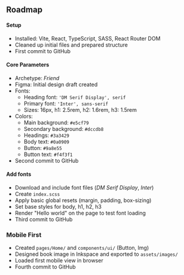 ## Roadmap

#### Setup
- Installed: Vite, React, TypeScript, SASS, React Router DOM
- Cleaned up initial files and prepared structure
- First commit to GitHub

#### Core Parameters
- Archetype: *Friend*
- Figma: Initial design draft created
- Fonts:
    - Heading font: `'DM Serif Display', serif`
    - Primary font: `'Inter', sans-serif`
    - Sizes: 16px, h1: 2.5rem, h2: 1.6rem, h3: 1.5rem
- Colors:
    - Main background: `#e5cf79`
    - Secondary background: `#dccdb8`
    - Headings: `#3a3429`
    - Body text: `#0a0909`
    - Button: `#9a8e55`
    - Button text: `#f4f3f1`
- Second commit to GitHub

#### Add fonts
- Download and include font files (*DM Serif Display*, *Inter*)
- Create `index.scss`
- Apply basic global resets (margin, padding, box-sizing)
- Set base styles for body, h1, h2, h3
- Render "Hello world" on the page to test font loading
- Third commit to GitHub

### Mobile First
- Created `pages/Home/` and `components/ui/` (Button, Img)
- Designed book image in Inkspace and exported to `assets/images/`
- Loaded first mobile view in browser
- Fourth commit to GitHub